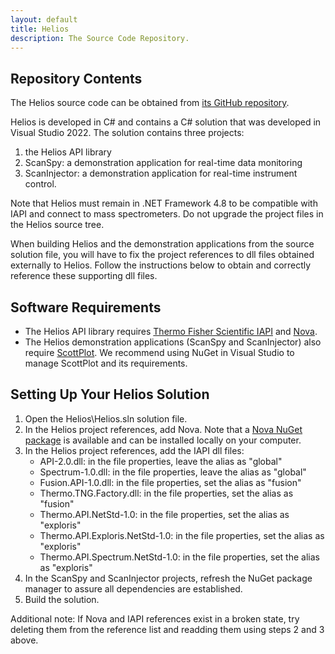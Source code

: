 ```yaml
---
layout: default
title: Helios
description: The Source Code Repository.
---
```


## Repository Contents

The Helios source code can be obtained from [its GitHub repository](https://github.com/SchweppeLab/Helios).

Helios is developed in C# and contains a C# solution that was developed in Visual Studio 2022. 
The solution contains three projects: 

1. the Helios API library
2. ScanSpy: a demonstration application for real-time data monitoring
3. ScanInjector: a demonstration application for real-time instrument control. 

Note that Helios must remain in .NET Framework 4.8 to be compatible with IAPI and connect to mass spectrometers.
Do not upgrade the project files in the Helios source tree. 

When building Helios and the demonstration applications from the source solution file, you will have
to fix the project references to dll files obtained externally to Helios. Follow the instructions below
to obtain and correctly reference these supporting dll files.

## Software Requirements

* The Helios API library requires [Thermo Fisher Scientific IAPI](https://github.com/thermofisherlsms/iapi) and [Nova](https://schweppelab.github.io/Nova).
* The Helios demonstration applications (ScanSpy and ScanInjector) also require [ScottPlot](https://github.com/ScottPlot/ScottPlot). We recommend using NuGet in Visual Studio to manage ScottPlot and its requirements.

## Setting Up Your Helios Solution

1. Open the Helios\Helios.sln solution file.
2. In the Helios project references, add Nova. Note that a [Nova NuGet package](https://schweppelab.github.io/Nova/download/) is available and can be installed locally on your computer.
3. In the Helios project references, add the IAPI dll files:
	* API-2.0.dll: in the file properties, leave the alias as "global"
	* Spectrum-1.0.dll: in the file properties, leave the alias as "global"
	* Fusion.API-1.0.dll: in the file properties, set the alias as "fusion"
	* Thermo.TNG.Factory.dll: in the file properties, set the alias as "fusion"
	* Thermo.API.NetStd-1.0: in the file properties, set the alias as "exploris"
	* Thermo.API.Exploris.NetStd-1.0: in the file properties, set the alias as "exploris"
	* Thermo.API.Spectrum.NetStd-1.0: in the file properties, set the alias as "exploris"
5. In the ScanSpy and ScanInjector projects, refresh the NuGet package manager to assure all dependencies are established.
6. Build the solution.	

Additional note: If Nova and IAPI references exist in a broken state, try deleting them from the reference list and readding them using steps 2 and 3 above.
	